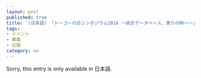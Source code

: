 ```yaml
---
layout: post
published: true
title: '(日本語) 「トーゴーの日シンポジウム2016 ～統合データベース、実りの時へ～」(2016年10月5日・10月6日)が開催されます。'
tags:
- イベント
- 募集
- 広報
category: en
---
```

Sorry, this entry is only available in 日本語.
